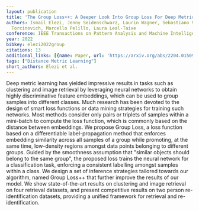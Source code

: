 ```yaml
---
layout: publication
title: 'The Group Loss++: A Deeper Look Into Group Loss For Deep Metric Learning'
authors: Ismail Elezi, Jenny Seidenschwarz, Laurin Wagner, Sebastiano Vascon, Alessandro
  Torcinovich, Marcello Pelillo, Laura Leal-Taixe
conference: IEEE Transactions on Pattern Analysis and Machine Intelligence
year: 2022
bibkey: elezi2022group
citations: 13
additional_links: [{name: Paper, url: 'https://arxiv.org/abs/2204.01509'}]
tags: ["Distance Metric Learning"]
short_authors: Elezi et al.
---
```

Deep metric learning has yielded impressive results in tasks such as
clustering and image retrieval by leveraging neural networks to obtain highly
discriminative feature embeddings, which can be used to group samples into
different classes. Much research has been devoted to the design of smart loss
functions or data mining strategies for training such networks. Most methods
consider only pairs or triplets of samples within a mini-batch to compute the
loss function, which is commonly based on the distance between embeddings. We
propose Group Loss, a loss function based on a differentiable label-propagation
method that enforces embedding similarity across all samples of a group while
promoting, at the same time, low-density regions amongst data points belonging
to different groups. Guided by the smoothness assumption that "similar objects
should belong to the same group", the proposed loss trains the neural network
for a classification task, enforcing a consistent labelling amongst samples
within a class. We design a set of inference strategies tailored towards our
algorithm, named Group Loss++ that further improve the results of our model. We
show state-of-the-art results on clustering and image retrieval on four
retrieval datasets, and present competitive results on two person
re-identification datasets, providing a unified framework for retrieval and
re-identification.